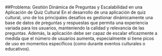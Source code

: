 ##Problema:
Gestión Dinámica de Preguntas y Escalabilidad en una Aplicación de Quiz Cultural
En el desarrollo de una aplicación de quiz cultural, uno de los principales desafíos es gestionar dinámicamente una base de datos de preguntas y respuestas que permita una experiencia variada para los usuarios, manteniendo la calidad y relevancia de las preguntas. Además, la aplicación debe ser capaz de escalar eficazmente a medida que el número de usuarios aumenta, especialmente si tiene picos de uso en momentos específicos (como durante eventos culturales o educativos).

